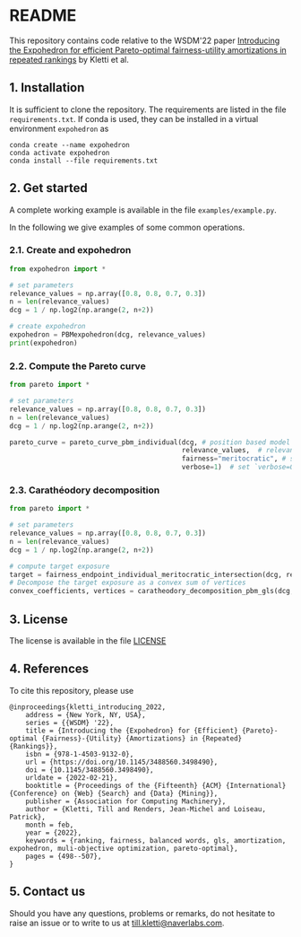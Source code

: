 # README

This repository contains code relative to the WSDM'22 paper [Introducing the Expohedron for efficient Pareto-optimal fairness-utility amortizations in repeated rankings](https://dl.acm.org/doi/10.1145/3488560.3498490) by Kletti et al.

## 1. Installation

It is sufficient to clone the repository.
The requirements are listed in the file `requirements.txt`.
If conda is used, they can be installed in a virtual environment `expohedron` as
```shell
conda create --name expohedron
conda activate expohedron
conda install --file requirements.txt
```



## 2. Get started

A complete working example is available in the file `examples/example.py`.

In the following we give examples of some common operations.

### 2.1. Create and expohedron

```python
from expohedron import *

# set parameters
relevance_values = np.array([0.8, 0.8, 0.7, 0.3])
n = len(relevance_values)
dcg = 1 / np.log2(np.arange(2, n+2))

# create expohedron
expohedron = PBMexpohedron(dcg, relevance_values)
print(expohedron)
```

### 2.2. Compute the Pareto curve

```python
from pareto import *

# set parameters
relevance_values = np.array([0.8, 0.8, 0.7, 0.3])
n = len(relevance_values)
dcg = 1 / np.log2(np.arange(2, n+2))

pareto_curve = pareto_curve_pbm_individual(dcg, # position based model (PBM)
                                           relevance_values,  # relevance values
                                           fairness="meritocratic", # set "demographic" for demographic fairness
                                           verbose=1)  # set `verbose=0` for muteness
```

### 2.3. Carathéodory decomposition

```python
from pareto import *

# set parameters
relevance_values = np.array([0.8, 0.8, 0.7, 0.3])
n = len(relevance_values)
dcg = 1 / np.log2(np.arange(2, n+2))

# compute target exposure
target = fairness_endpoint_individual_meritocratic_intersection(dcg, relevance_values)
# Decompose the target exposure as a convex sum of vertices
convex_coefficients, vertices = caratheodory_decomposition_pbm_gls(dcg, target)
```

## 3. License

The license is available in the file [LICENSE](LICENSE)

## 4. References

To cite this repository, please use

```
@inproceedings{kletti_introducing_2022,
	address = {New York, NY, USA},
	series = {{WSDM} '22},
	title = {Introducing the {Expohedron} for {Efficient} {Pareto}-optimal {Fairness}-{Utility} {Amortizations} in {Repeated} {Rankings}},
	isbn = {978-1-4503-9132-0},
	url = {https://doi.org/10.1145/3488560.3498490},
	doi = {10.1145/3488560.3498490},
	urldate = {2022-02-21},
	booktitle = {Proceedings of the {Fifteenth} {ACM} {International} {Conference} on {Web} {Search} and {Data} {Mining}},
	publisher = {Association for Computing Machinery},
	author = {Kletti, Till and Renders, Jean-Michel and Loiseau, Patrick},
	month = feb,
	year = {2022},
	keywords = {ranking, fairness, balanced words, gls, amortization, expohedron, muli-objective optimization, pareto-optimal},
	pages = {498--507},
}

```

## 5. Contact us

Should you have any questions, problems or remarks, do not hesitate to raise an issue or to write to us at [till.kletti@naverlabs.com](mailto:till.kletti@naverlabs.com).
